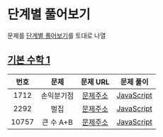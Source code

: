 # 단계별 풀어보기

문제를 [단계별 풀어보기](https://www.acmicpc.net/step)를 토대로 나열

## [기본 수학 1](https://www.acmicpc.net/step/8)

| 번호  |    문제    |                     문제 URL                      |                   문제 풀이                    |
| :---: | :--------: | :-----------------------------------------------: | :--------------------------------------------: |
| 1712  | 손익분기점 | [문제주소](https://www.acmicpc.net/problem/1712)  | [JavaScript](./기본_수학_1/1712-손익분기점.js) |
| 2292  |    벌집    | [문제주소](https://www.acmicpc.net/problem/2292)  |    [JavaScript](./기본_수학_1/2292-벌집.js)    |
| 10757 | 큰 수 A+B  | [문제주소](https://www.acmicpc.net/problem/10757) | [JavaScript](./기본_수학_1/10757-큰_수_A+B.js) |
